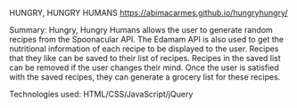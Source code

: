 HUNGRY, HUNGRY HUMANS
https://abimacarmes.github.io/hungryhungry/

Summary: Hungry, Hungry Humans allows the user to generate random recipes from the Spoonacular API. 
The Edamam API is also used to get the nutritional information of each recipe to be displayed to the user. 
Recipes that they like can be saved to their list of recipes. 
Recipes in the saved list can be removed if the user changes their mind.
Once the user is satisfied with the saved recipes, they can generate a grocery list for these recipes. 

Technologies used: HTML/CSS/JavaScript/jQuery